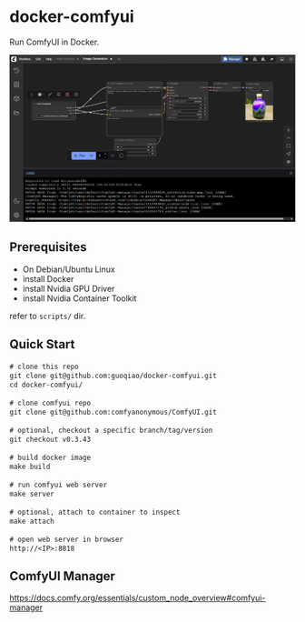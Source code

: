 # docker-comfyui

Run ComfyUI in Docker.

![Hello ComfyUI](./hello-comfyui.png)

## Prerequisites

- On Debian/Ubuntu Linux
- install Docker
- install Nvidia GPU Driver
- install Nvidia Container Toolkit

refer to `scripts/` dir.

## Quick Start

```
# clone this repo
git clone git@github.com:guoqiao/docker-comfyui.git
cd docker-comfyui/

# clone comfyui repo
git clone git@github.com:comfyanonymous/ComfyUI.git

# optional, checkout a specific branch/tag/version
git checkout v0.3.43

# build docker image
make build

# run comfyui web server
make server

# optional, attach to container to inspect
make attach

# open web server in browser
http://<IP>:8818
```

## ComfyUI Manager

https://docs.comfy.org/essentials/custom_node_overview#comfyui-manager
